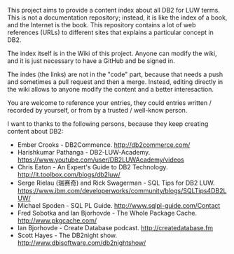 This project aims to provide a content index about all DB2 for LUW terms.
This is not a documentation repository; instead, it is like the index of a book,
and the Internet is the book.
This repository contains a lot of web references (URLs) to different sites
that explains a particular concept in DB2.

The index itself is in the Wiki of this project.
Anyone can modify the wiki, and it is just necessary to have a GitHub and be
signed in.

The indes (the links) are not in the "code" part, because that needs a push
and sometimes a pull request and then a merge.
Instead, editing directly in the wiki allows to anyone modify the content
and a better interesaction.

You are welcome to reference your entries, they could entries written / recorded
by yourself, or from by a trusted / well-know person.

I want to thanks to the following persons, because they keep creating content
about DB2:

* Ember Crooks - DB2Commence. http://db2commerce.com/
* Harishkumar Pathanga - DB2-LUW-Academy. https://www.youtube.com/user/DB2LUWAcademy/videos
* Chris Eaton - An Expert's Guide to DB2 Technology. http://it.toolbox.com/blogs/db2luw/
* Serge Rielau (瑞赛奇) and Rick Swagerman - SQL Tips for DB2 LUW. https://www.ibm.com/developerworks/community/blogs/SQLTips4DB2LUW/
* Michael Spoden - SQL PL Guide. http://www.sqlpl-guide.com/Contact
* Fred Sobotka and Ian Bjorhovde - The Whole Package Cache. http://www.pkgcache.com/
* Ian Bjorhovde - Create Database podcast. http://createdatabase.fm
* Scott Hayes - The DB2night show. http://www.dbisoftware.com/db2nightshow/

